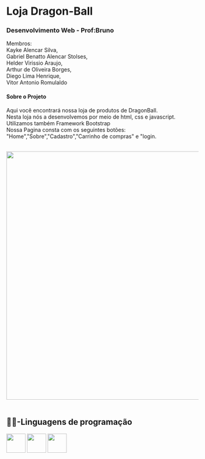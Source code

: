 <h1>Loja Dragon-Ball</h1>
<h3>Desenvolvimento Web - Prof:Bruno</h3>

<p>Membros:<br> Kayke Alencar Silva, <br> Gabriel  Benatto Alencar Stolses,<br> Helder Virissio Araujo,<br> Arthur de Oliveira Borges,<br> Diego Lima Henrique,<br> Vitor Antonio Romulaldo</p>


<h4>Sobre o Projeto</h4>
<p>Aqui você encontrará nossa loja de produtos de DragonBall. <br> Nesta loja nós a desenvolvemos por meio de html, css e javascript. Utilizamos também Framework Bootstrap
  <br> Nossa Pagina consta com os seguintes botões: "Home","Sobre","Cadastro","Carrinho de compras" e "login.</p>
<br>

<img width=650, heigth=650 src="https://github.com/user-attachments/assets/bd948989-0a5d-4008-ae75-0179b6073329">




<br/>
<br>

<section>
  <h2>👨‍💻-Linguagens de programação</h2>
  <div >
    <img width="50" heigth="50" src="https://cdn.jsdelivr.net/gh/devicons/devicon@latest/icons/html5/html5-plain.svg" />
    <img width="50" heigth="50" src="https://cdn.jsdelivr.net/gh/devicons/devicon@latest/icons/css3/css3-plain.svg" />
    <img width="50" heigth="50" src="https://cdn.jsdelivr.net/gh/devicons/devicon@latest/icons/javascript/javascript-plain.svg" />
  </div>
</section>
